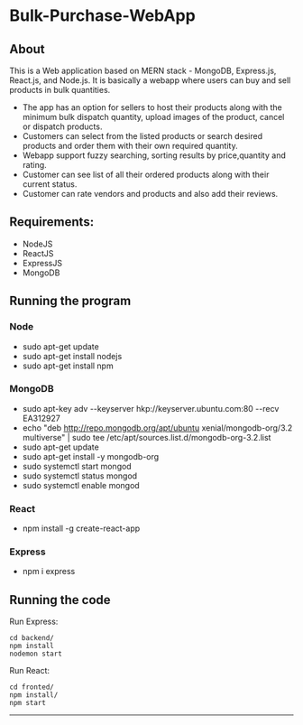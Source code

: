 # Bulk-Purchase-WebApp

## About
This is a Web application based on MERN stack - MongoDB, Express.js, React.js, and Node.js. It is basically a webapp where users can buy and sell products in bulk quantities.
-   The app has an option for sellers to host their products along with the minimum bulk dispatch quantity, upload images of the product, cancel or dispatch products.
-   Customers can select from the listed products or search desired products and order them with their own required quantity.
-   Webapp support fuzzy searching, sorting results by price,quantity and rating.
- Customer can see list of all their ordered products along with their current status.
- Customer can rate vendors and products and also add their reviews.

## Requirements:

-   NodeJS
-   ReactJS
-   ExpressJS
-   MongoDB

## Running the program

### Node

-   sudo apt-get update
-   sudo apt-get install nodejs
-   sudo apt-get install npm

### MongoDB

-   sudo apt-key adv --keyserver hkp://keyserver.ubuntu.com:80 --recv EA312927
-   echo "deb http://repo.mongodb.org/apt/ubuntu xenial/mongodb-org/3.2 multiverse" | sudo tee /etc/apt/sources.list.d/mongodb-org-3.2.list
-   sudo apt-get update
-   sudo apt-get install -y mongodb-org
-   sudo systemctl start mongod
-   sudo systemctl status mongod
-   sudo systemctl enable mongod

### React

-   npm install -g create-react-app

### Express

-   npm i express

## Running the code

Run Express:

```
cd backend/
npm install
nodemon start
```

Run React:

```
cd fronted/
npm install/
npm start
```

---

